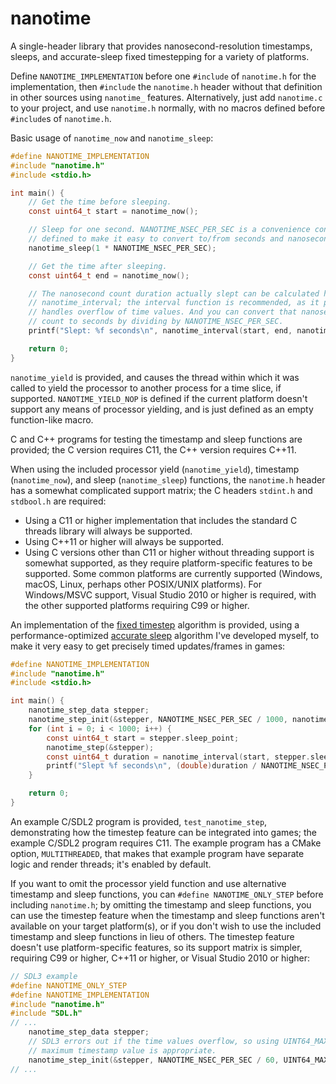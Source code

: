 # nanotime
A single-header library that provides nanosecond-resolution timestamps, sleeps, and accurate-sleep fixed timestepping for a variety of platforms.

Define `NANOTIME_IMPLEMENTATION` before one `#include` of `nanotime.h` for the implementation, then `#include` the `nanotime.h` header without that definition in other sources using `nanotime_` features. Alternatively, just add `nanotime.c` to your project, and use `nanotime.h` normally, with no macros defined before `#include`s of `nanotime.h`.

Basic usage of `nanotime_now` and `nanotime_sleep`:
```c
#define NANOTIME_IMPLEMENTATION
#include "nanotime.h"
#include <stdio.h>

int main() {
    // Get the time before sleeping.
    const uint64_t start = nanotime_now();

    // Sleep for one second. NANOTIME_NSEC_PER_SEC is a convenience constant
    // defined to make it easy to convert to/from seconds and nanoseconds.
    nanotime_sleep(1 * NANOTIME_NSEC_PER_SEC);

    // Get the time after sleeping.
    const uint64_t end = nanotime_now();

    // The nanosecond count duration actually slept can be calculated here with
    // nanotime_interval; the interval function is recommended, as it properly
    // handles overflow of time values. And you can convert that nanosecond
    // count to seconds by dividing by NANOTIME_NSEC_PER_SEC.
    printf("Slept: %f seconds\n", nanotime_interval(start, end, nanotime_now_max()) / (double)NANOTIME_NSEC_PER_SEC);

    return 0;
}
```

`nanotime_yield` is provided, and causes the thread within which it was called to yield the processor to another process for a time slice, if supported. `NANOTIME_YIELD_NOP` is defined if the current platform doesn't support any means of processor yielding, and is just defined as an empty function-like macro.

C and C++ programs for testing the timestamp and sleep functions are provided; the C version requires C11, the C++ version requires C++11.

When using the included processor yield (`nanotime_yield`), timestamp (`nanotime_now`), and sleep (`nanotime_sleep`) functions, the `nanotime.h` header has a somewhat complicated support matrix; the C headers `stdint.h` and `stdbool.h` are required:
* Using a C11 or higher implementation that includes the standard C threads library will always be supported.
* Using C++11 or higher will always be supported.
* Using C versions other than C11 or higher without threading support is somewhat supported, as they require platform-specific features to be supported. Some common platforms are currently supported (Windows, macOS, Linux, perhaps other POSIX/UNIX platforms). For Windows/MSVC support, Visual Studio 2010 or higher is required, with the other supported platforms requiring C99 or higher.

An implementation of the [fixed timestep](https://www.gafferongames.com/post/fix_your_timestep/) algorithm is provided, using a performance-optimized [accurate sleep](https://blog.bearcats.nl/accurate-sleep-function/) algorithm I've developed myself, to make it very easy to get precisely timed updates/frames in games:
```c
#define NANOTIME_IMPLEMENTATION
#include "nanotime.h"
#include <stdio.h>

int main() {
    nanotime_step_data stepper;
    nanotime_step_init(&stepper, NANOTIME_NSEC_PER_SEC / 1000, nanotime_now_max(), nanotime_now, nanotime_sleep);
    for (int i = 0; i < 1000; i++) {
        const uint64_t start = stepper.sleep_point;
        nanotime_step(&stepper);
        const uint64_t duration = nanotime_interval(start, stepper.sleep_point, nanotime_now_max());
        printf("Slept %f seconds\n", (double)duration / NANOTIME_NSEC_PER_SEC);
    }

    return 0;
}
```

An example C/SDL2 program is provided, `test_nanotime_step`, demonstrating how the timestep feature can be integrated into games; the example C/SDL2 program requires C11. The example program has a CMake option, `MULTITHREADED`, that makes that example program have separate logic and render threads; it's enabled by default.

If you want to omit the processor yield function and use alternative timestamp and sleep functions, you can `#define NANOTIME_ONLY_STEP` before including `nanotime.h`; by omitting the timestamp and sleep functions, you can use the timestep feature when the timestamp and sleep functions aren't available on your target platform(s), or if you don't wish to use the included timestamp and sleep functions in lieu of others. The timestep feature doesn't use platform-specific features, so its support matrix is simpler, requiring C99 or higher, C++11 or higher, or Visual Studio 2010 or higher:
```c
// SDL3 example
#define NANOTIME_ONLY_STEP
#define NANOTIME_IMPLEMENTATION
#include "nanotime.h"
#include "SDL.h"
// ...
    nanotime_step_data stepper;
    // SDL3 errors out if the time values overflow, so using UINT64_MAX for the
    // maximum timestamp value is appropriate.
    nanotime_step_init(&stepper, NANOTIME_NSEC_PER_SEC / 60, UINT64_MAX, SDL_GetTicksNS, SDL_DelayNS);
// ...
```
